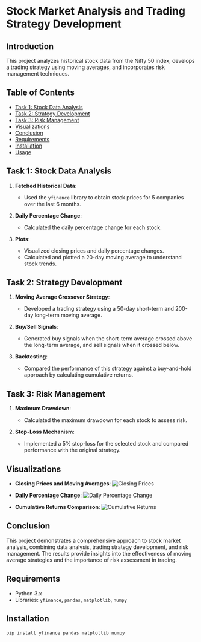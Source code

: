 # Stock Market Analysis and Trading Strategy Development

## Introduction
This project analyzes historical stock data from the Nifty 50 index, develops a trading strategy using moving averages, and incorporates risk management techniques.

## Table of Contents
- [Task 1: Stock Data Analysis](#task-1-stock-data-analysis)
- [Task 2: Strategy Development](#task-2-strategy-development)
- [Task 3: Risk Management](#task-3-risk-management)
- [Visualizations](#visualizations)
- [Conclusion](#conclusion)
- [Requirements](#requirements)
- [Installation](#installation)
- [Usage](#usage)

## Task 1: Stock Data Analysis
1. **Fetched Historical Data**: 
   - Used the `yfinance` library to obtain stock prices for 5 companies over the last 6 months.
   
2. **Daily Percentage Change**: 
   - Calculated the daily percentage change for each stock.
   
3. **Plots**: 
   - Visualized closing prices and daily percentage changes.
   - Calculated and plotted a 20-day moving average to understand stock trends.

## Task 2: Strategy Development
1. **Moving Average Crossover Strategy**:
   - Developed a trading strategy using a 50-day short-term and 200-day long-term moving average.
   
2. **Buy/Sell Signals**:
   - Generated buy signals when the short-term average crossed above the long-term average, and sell signals when it crossed below.
   
3. **Backtesting**:
   - Compared the performance of this strategy against a buy-and-hold approach by calculating cumulative returns.

## Task 3: Risk Management
1. **Maximum Drawdown**:
   - Calculated the maximum drawdown for each stock to assess risk.
   
2. **Stop-Loss Mechanism**:
   - Implemented a 5% stop-loss for the selected stock and compared performance with the original strategy.

## Visualizations
- **Closing Prices and Moving Averages**:
![Closing Prices](path/to/closing_prices_plot.png)

- **Daily Percentage Change**:
![Daily Percentage Change](path/to/daily_percentage_change_plot.png)

- **Cumulative Returns Comparison**:
![Cumulative Returns](path/to/cumulative_returns_plot.png)

## Conclusion
This project demonstrates a comprehensive approach to stock market analysis, combining data analysis, trading strategy development, and risk management. The results provide insights into the effectiveness of moving average strategies and the importance of risk assessment in trading.

## Requirements
- Python 3.x
- Libraries: `yfinance`, `pandas`, `matplotlib`, `numpy`

## Installation
```bash
pip install yfinance pandas matplotlib numpy
